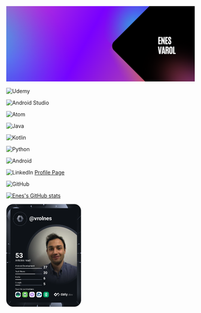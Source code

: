 <img src="https://raw.githubusercontent.com/vrolnes/vrolnes/main/Pembe%20Mavi%20ve%20Siyah%20Gradyan%20Twitch%20Banner.png" alt="my banner">

![Udemy](https://img.shields.io/badge/Udemy-A435F0?style=for-the-badge&logo=Udemy&logoColor=white)

![Android Studio](https://img.shields.io/badge/Android%20Studio-3DDC84.svg?style=for-the-badge&logo=android-studio&logoColor=white)

![Atom](https://img.shields.io/badge/Atom-%2366595C.svg?style=for-the-badge&logo=atom&logoColor=white)

![Java](https://img.shields.io/badge/java-%23ED8B00.svg?style=for-the-badge&logo=java&logoColor=white)

![Kotlin](https://img.shields.io/badge/kotlin-%230095D5.svg?style=for-the-badge&logo=kotlin&logoColor=white)

![Python](https://img.shields.io/badge/python-3670A0?style=for-the-badge&logo=python&logoColor=ffdd54)  

![Android](https://img.shields.io/badge/Android-3DDC84?style=for-the-badge&logo=android&logoColor=white)

![LinkedIn](https://img.shields.io/badge/linkedin-%230077B5.svg?style=for-the-badge&logo=linkedin&logoColor=white) 
[Profile Page](https://tr.linkedin.com/in/vrolnes)

![GitHub](https://img.shields.io/badge/github-%23121011.svg?style=for-the-badge&logo=github&logoColor=white)

[![Enes's GitHub stats](https://github-readme-stats.vercel.app/api?username=vrolnes)](https://github.com/anuraghazra/github-readme-stats)

<a href="https://app.daily.dev/vrolnes"><img src="https://github.com/vrolnes/vrolnes/blob/main/devcard.svg" width="200" alt="Francesco's Dev Card"/></a>
